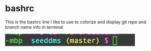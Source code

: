 # bashrc

This is the bashrc line I like to use to colorize and display git repo and branch name info in terminal

![repo and branch name](https://raw.githubusercontent.com/bwinchester/bashrc/master/git%20info.jpeg)

